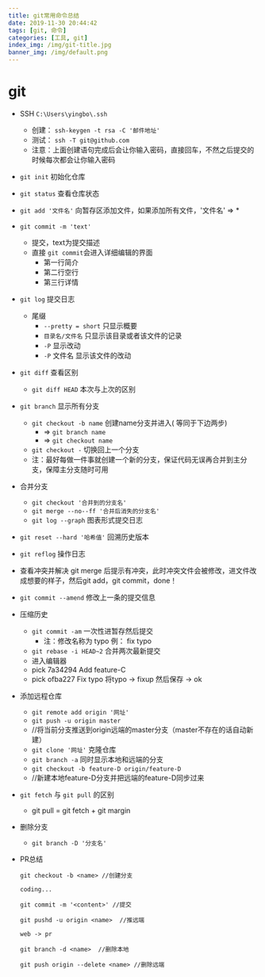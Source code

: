 ```yaml
---
title: git常用命令总结
date: 2019-11-30 20:44:42
tags: [git, 命令]
categories: [工具, git]
index_img: /img/git-title.jpg
banner_img: /img/default.png
---
```

# git

* SSH `C:\Users\yingbo\.ssh`
  * 创建： `ssh-keygen -t rsa -C '邮件地址'`
  * 测试： `ssh -T git@github.com`
  * 注意：上面创建语句完成后会让你输入密码，直接回车，不然之后提交的时候每次都会让你输入密码

* `git init` 初始化仓库

* `git status` 查看仓库状态

* `git add '文件名'` 向暂存区添加文件，如果添加所有文件，'文件名' => *

* `git commit -m 'text'` 
  * 提交，text为提交描述
  * 直接 `git commit`会进入详细编辑的界面
    * 第一行简介
    * 第二行空行
    * 第三行详情

* `git log` 提交日志
  * 尾缀
    * `--pretty = short` 只显示概要
    * `目录名/文件名` 只显示该目录或者该文件的记录
    * `-P` 显示改动
    * `-P` 文件名 显示该文件的改动

* `git diff` 查看区别
  * `git diff HEAD` 本次与上次的区别

* `git branch` 显示所有分支
  * `git checkout -b name` 创建name分支并进入( 等同于下边两步)
    * => `git branch name`
    * => `git checkout name`
  * `git checkout -` 切换回上一个分支
  * 注：最好每做一件事就创建一个新的分支，保证代码无误再合并到主分支，保障主分支随时可用

* 合并分支
  * `git checkout '合并到的分支名'`
  * `git merge --no--ff '合并后消失的分支名'`
  * `git log --graph` 图表形式提交日志

* `git reset --hard '哈希值'` 回溯历史版本

* `git reflog` 操作日志

* 查看冲突并解决 git merge 后提示有冲突，此时冲突文件会被修改，进文件改成想要的样子，然后git add，git commit，done！

* `git commit --amend` 修改上一条的提交信息

* 压缩历史
  * `git commit -am` 一次性进暂存然后提交
    * 注：修改名称为 typo 例： fix typo
  * `git rebase -i HEAD~2` 合并两次最新提交
  * 进入编辑器
  * pick 7a34294 Add feature-C
  * pick ofba227 Fix typo 将typo -> fixup
  然后保存 -> ok

* 添加远程仓库
  * `git remote add origin '网址'`
  * `git push -u origin master`
  * //将当前分支推送到origin远端的master分支（master不存在的话自动新建）
  * `git clone '网址'` 克隆仓库
  * `git branch -a` 同时显示本地和远端的分支
  * `git checkout -b feature-D origin/feature-D`
  * //新建本地feature-D分支并把远端的feature-D同步过来

* `git fetch` 与 `git pull` 的区别
  * git pull = git fetch + git margin

* 删除分支
  * `git branch -D '分支名'`

* PR总结
  ``` 
  git checkout -b <name> //创建分支
  
  coding...

  git commit -m '<content>' //提交

  git pushd -u origin <name>  //推远端

  web -> pr

  git branch -d <name>  //删除本地

  git push origin --delete <name> //删除远端
  ```
